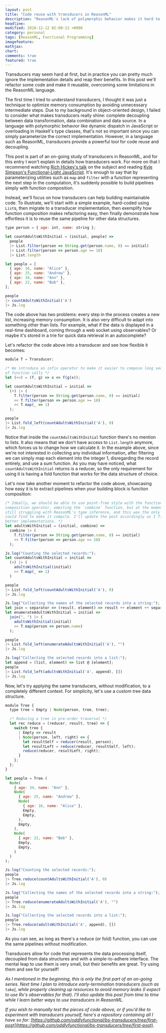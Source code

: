 ```yaml
---
layout: post
title: "Code reuse with transducers in ReasonML"
description: "ReasonML's lack of polymorphic behavior makes it hard to reuse data processing pipelines in different contexts. In this post I demonstrate how to use transducers to overcome that limitation."
headline: 
modified: 2018-12-12 02:00:12 +0900
category: personal
tags: [ReasonML, Functional Programming]
imagefeature: 
mathjax: 
chart: 
comments: true
featured: true
---
```


Transducers may seem hard at first, but in practice you can pretty much ignore
the implementation details and reap their benefits. In this post we'll refactor
some code and make it reusable, overcoming some limitations in the ReasonML
language.

The first time I tried to understand transducers, I thought it was just a
technique to optimize memory consumption by avoiding unnecessary intermediate
steps. Due to my background in object-oriented design, I failed to consider
what makes transducers really shine: complete decoupling between data
transformation, data combination and data source. In a language with
polymorphic behavior like dynamic dispatch in JavaScript or overloading in
Haskell's type classes, that's not so important since you can simply
parameterize the correct implementation. However, in a language such as
ReasonML, transducers provide a powerful tool for code reuse and decoupling.

This post is part of an on-going study of transducers in ReasonML, and for this
entry I won't explain in details how transducers work. For more on that I
recommend watching [Rich Hickey's talk](https://www.youtube.com/watch?v=6mTbuzafcII)
on the subject and reading
[Kyle Simpson's Functional-Light JavaScript](https://github.com/getify/Functional-Light-JS/blob/master/manuscript/apA.md/).
It's enough to say that by parameterizing utilities such as `map` and `filter`
with a function representing the next step in the computation, it's suddenly
possible to build pipelines simply with function composition.

Instead, we'll focus on how transducers can help building maintainable code. To
illustrate, we'll start with a simple example, hard-coded using `List`s, then
migrate to a transducer implementation, then exemplify how function composition
makes refactoring easy, then finally demonstrate how effortless it is to reuse
the same pipeline for other data structures.

```js
type person = { age: int, name: string };

let countAdultsWithInitial = (initial, people) =>
  people
  |> List.filter(person => String.get(person.name, 0) == initial)
  |> List.filter(person => person.age >= 18)
  |> List.length

let people = [
  { age: 16, name: "Alice" },
  { age: 25, name: "Andrew" },
  { age: 34, name: "Ann" },
  { age: 22, name: "Bob" },
];

people
|> countAdultsWithInitial('A')
|> Js.log
```

The code above has two problems: every step in the process creates a new list,
increasing memory consumption. It is also very difficult to adapt into
something other than lists. For example, what if the data is displayed in a
real-time dashboard, coming through a web socket using observables? Or maybe
it's stored in a trie for quick data retrieval in an autocomplete?

Let's refactor the code above into a transducer and see how flexible it becomes:

```js
module T = Transducer;

/* We introduce an infix operator to make it easier to compose long sequences
of function calls */
let (<<) = (f, g) => x => f(g(x));

let countAdultsWithInitial = initial =>
  (+) |> (
    T.filter(person => String.get(person.name, 0) == initial)
    << T.filter(person => person.age >= 18)
    << T.map(_ => 1)
  );

people
|> List.fold_left(countAdultsWithInitial('A'), 0)
|> Js.log
```

Notice that inside the `countAdultsWithInitial` function there's no mention to
lists. It also means that we don't have access to `List.length` anymore, which
forces us to change how we calculate it. In the example above, since we're not
interested in collecting any individual information, after filtering we can
simply map each element into the integer 1, disregarding the record entirely,
and use a sum function. As you may have noticed, what `countAdultsWithInitial`
returns is a reducer, so the only requirement for using it is having a fold
function that works for the data structure of choice.

Let's now take another moment to refactor the code above, showcasing how easy it is to
extract pipelines when your building block is function composition:

```js
/* Ideally, we should be able to use point-free style with the function
composition operator, ommiting the `combine` function, but at the moment I'm
still struggling with ReasonML's type inference, and this was the only way I
could find to make it compile. I'll update the post accordingly as I find
better implementations. */
let adultsWithInitial = (initial, combine) =>
  combine |> (
    T.filter(person => String.get(person.name, 0) == initial)
    << T.filter(person => person.age >= 18)
  );

Js.log("Counting the selected records:");
let countAdultsWithInitial = initial =>
  (+) |> (
    adultsWithInitial(initial)
    << T.map(_ => 1)
  )

people
|> List.fold_left(countAdultsWithInitial('A'), 0)
|> Js.log

Js.log("Collecting the names of the selected records into a string:");
let join = separator => (result, element) => result ++ element ++ separator;
let enumerateAdultsWithInitial = initial =>
  join(", ") |> (
    adultsWithInitial(initial)
    << T.map(person => person.name)
  );

people
|> List.fold_left(enumerateAdultsWithInitial('A'), "")
|> Js.log

Js.log("Collecting the selected records into a list:");
let append = (list, element) => list @ [element];
people
|> List.fold_left(adultsWithInitial('A', append), [])
|> Js.log
```

Now, let's try applying the same transducers, without modification, to a
completely different context. For simplicity, let's use a custom tree data
structure.

```js
module Tree {
  type tree = Empty | Node(person, tree, tree);

  /* Reducing a tree in pre-order traversal */
  let rec reduce = (reducer, result, tree) => {
    switch tree {
      | Empty => result
      | Node(person, left, right) => {
        let resultSelf = reducer(result, person);
        let resultLeft = reduce(reducer, resultSelf, left);
        reduce(reducer, resultLeft, right);
      }
    };
  };
}

let people = Tree.(
  Node(
    { age: 34, name: "Ann" },
    Node(
      { age: 25, name: "Andrew" },
      Node(
        { age: 16, name: "Alice" },
        Empty,
        Empty,
      ),
      Empty,
    ),
    Node(
      { age: 22, name: "Bob" },
      Empty,
      Empty,
    )
  )
);

Js.log("Counting the selected records:");
people
|> Tree.reduce(countAdultsWithInitial('A'), 0)
|> Js.log

Js.log("Collecting the names of the selected records into a string:");
people
|> Tree.reduce(enumerateAdultsWithInitial('A'), "")
|> Js.log

Js.log("Collecting the selected records into a list:");
people
|> Tree.reduce(adultsWithInitial('A', append), [])
|> Js.log
```

As you can see, as long as there's a reduce (or fold) function, you can use the
same pipelines without modification.

Transducers allow for code that represents the data processing itself,
decoupled from data structures and with a simple-to-adhere interface. The
mental leap to use them is very small, but their benefits are great. Try using
them and see for yourself!

_As I mentioned in the beginning, this is only the first part of an on-going
series. Next time I plan to introduce early-termination transducers (such as
`take`), while properly cleaning up resources to avoid memory leaks (I expect
to use Rx's observables for that). I'll also update this post from time to time
while I learn better ways to use transducers in ReasonML._

_If you wish to manually test the pieces of code above, or if you'd like to
experiment with transducers yourself, here's a repository containing all I have
so far: [https://github.com/oddlyfunctional/bs-transducers/tree/first-post](https://github.com/oddlyfunctional/bs-transducers/tree/first-post)._
